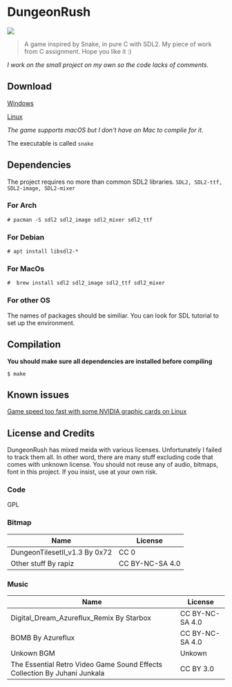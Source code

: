 # DungeonRush
![](screenshot.gif)
>A game inspired by Snake, in pure C with SDL2.
>My piece of work from C assignment. Hope you like it :)

*I work on the small project on my own so the code lacks of comments.*

## Download

[Windows](https://github.com/Rapiz1/DungeonRush/releases/download/v1.0-alpha/DungeonRush-v1.0-alpha-win32.zip)

[Linux](https://github.com/Rapiz1/DungeonRush/releases/download/v1.0-alpha/DungeonRush-v1.0-alpha-linux.zip)

*The game supports macOS but I don't have an Mac to complie for it.*

The executable is called `snake`

## Dependencies
The project requires no more than common SDL2 libraries.
`SDL2, SDL2-ttf, SDL2-image, SDL2-mixer`
### For Arch
```
# pacman -S sdl2 sdl2_image sdl2_mixer sdl2_ttf
```
### For Debian

```
# apt install libsdl2-*
```
### For MacOs

```
#  brew install sdl2 sdl2_image sdl2_ttf sdl2_mixer
```

### For other OS

The names of packages should be similiar. You can look for SDL tutorial to set up the environment.
## Compilation
**You should make sure all dependencies are installed before compiling**
```
$ make
```
## Known issues
[Game speed too fast with some NVIDIA graphic cards on Linux](https://github.com/Rapiz1/DungeonRush/issues/4)
## License and Credits
DungeonRush has mixed meida with 
various licenses. Unfortunately I failed to track them all. In other word, there are many stuff excluding code that comes with unknown license. You should not reuse any of audio, bitmaps, font in this project. If you insist, use at your own risk.
### Code
GPL
### Bitmap
|Name|License|
|----|-------|
|DungeonTilesetII_v1.3 By 0x72|CC 0|
|Other stuff By rapiz|CC BY-NC-SA 4.0|
### Music
|Name|License|
|----|-------|
|Digital_Dream_Azureflux_Remix By Starbox|CC BY-NC-SA 4.0|
|BOMB By Azureflux|CC BY-NC-SA 4.0|
|Unkown BGM|Unkown|
|The Essential Retro Video Game Sound Effects Collection By Juhani Junkala |CC BY 3.0|
